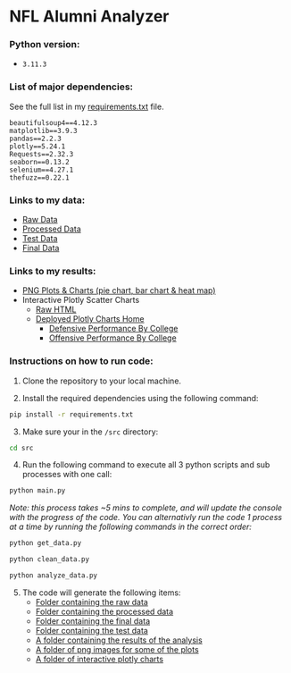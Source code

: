 # NFL Alumni Analyzer

### Python version:

- `3.11.3`

### List of major dependencies:

See the full list in my [requirements.txt](requirements.txt) file.

```
beautifulsoup4==4.12.3
matplotlib==3.9.3
pandas==2.2.3
plotly==5.24.1
Requests==2.32.3
seaborn==0.13.2
selenium==4.27.1
thefuzz==0.22.1
```

### Links to my data:
- [Raw Data](data/raw)
- [Processed Data](data/processed)
- [Test Data](data/testing)
- [Final Data](data/final)

### Links to my results:
- [PNG Plots & Charts (pie chart, bar chart & heat map)](results/images/)
- Interactive Plotly Scatter Charts
    - [Raw HTML](results/interactive)
    - [Deployed Plotly Charts Home](https://jfulch.github.io/NFL-Alumni-Analyzer/)
        - [Defensive Performance By College](https://jfulch.github.io/NFL-Alumni-Analyzer/Defensive_performance_by_college.html)
        - [Offensive Performance By College](https://jfulch.github.io/NFL-Alumni-Analyzer/Offensive_performance_by_college.html)

### Instructions on how to run code:

1. Clone the repository to your local machine.

2. Install the required dependencies using the following command:
```bash
pip install -r requirements.txt
```

3. Make sure your in the `/src` directory:
```bash
cd src
```

4. Run the following command to execute all 3 python scripts and sub processes with one call:
```bash
python main.py
```
*Note: this process takes ~5 mins to complete, and will update the console with the progress of the code. You can alternativly run the code 1 process at a time by running the following commands in the correct order:*

```bash
python get_data.py
```
```bash
python clean_data.py
```
```bash
python analyze_data.py
```
5. The code will generate the following items:
    - [Folder containing the raw data](data/raw)
    - [Folder containing the processed data](data/processed)
    - [Folder containing the final data](data/final)
    - [Folder containing the test data](data/testing)
    - [A folder containing the results of the analysis](results)
    - [A folder of png images for some of the plots](/results/images/)
    - [A folder of interactive plotly charts](/results/interactive/)

